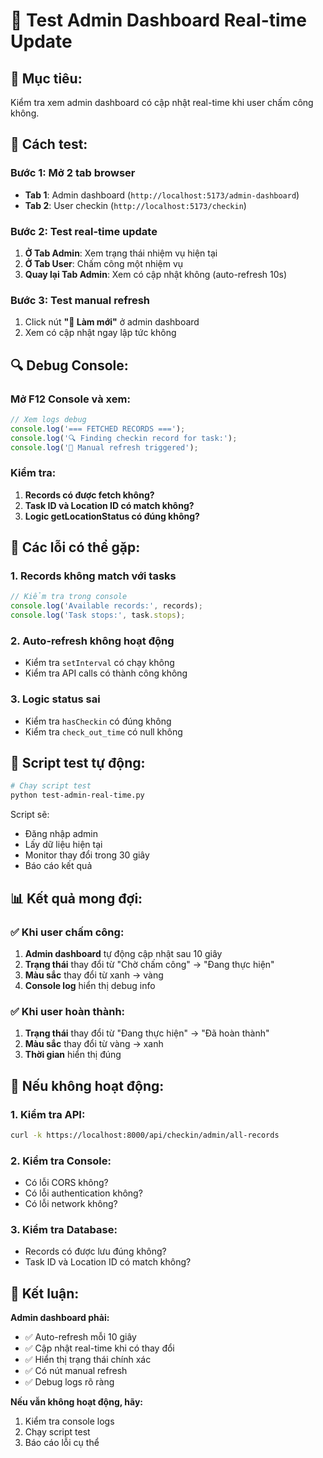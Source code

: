 # 🔄 Test Admin Dashboard Real-time Update

## 🎯 **Mục tiêu:**
Kiểm tra xem admin dashboard có cập nhật real-time khi user chấm công không.

## 🚀 **Cách test:**

### **Bước 1: Mở 2 tab browser**
- **Tab 1**: Admin dashboard (`http://localhost:5173/admin-dashboard`)
- **Tab 2**: User checkin (`http://localhost:5173/checkin`)

### **Bước 2: Test real-time update**
1. **Ở Tab Admin**: Xem trạng thái nhiệm vụ hiện tại
2. **Ở Tab User**: Chấm công một nhiệm vụ
3. **Quay lại Tab Admin**: Xem có cập nhật không (auto-refresh 10s)

### **Bước 3: Test manual refresh**
1. Click nút **"🔄 Làm mới"** ở admin dashboard
2. Xem có cập nhật ngay lập tức không

## 🔍 **Debug Console:**

### **Mở F12 Console và xem:**
```javascript
// Xem logs debug
console.log('=== FETCHED RECORDS ===');
console.log('🔍 Finding checkin record for task:');
console.log('🔄 Manual refresh triggered');
```

### **Kiểm tra:**
1. **Records có được fetch không?**
2. **Task ID và Location ID có match không?**
3. **Logic getLocationStatus có đúng không?**

## 🐛 **Các lỗi có thể gặp:**

### **1. Records không match với tasks**
```javascript
// Kiểm tra trong console
console.log('Available records:', records);
console.log('Task stops:', task.stops);
```

### **2. Auto-refresh không hoạt động**
- Kiểm tra `setInterval` có chạy không
- Kiểm tra API calls có thành công không

### **3. Logic status sai**
- Kiểm tra `hasCheckin` có đúng không
- Kiểm tra `check_out_time` có null không

## 🔧 **Script test tự động:**

```bash
# Chạy script test
python test-admin-real-time.py
```

Script sẽ:
- Đăng nhập admin
- Lấy dữ liệu hiện tại
- Monitor thay đổi trong 30 giây
- Báo cáo kết quả

## 📊 **Kết quả mong đợi:**

### **✅ Khi user chấm công:**
1. **Admin dashboard** tự động cập nhật sau 10 giây
2. **Trạng thái** thay đổi từ "Chờ chấm công" → "Đang thực hiện"
3. **Màu sắc** thay đổi từ xanh → vàng
4. **Console log** hiển thị debug info

### **✅ Khi user hoàn thành:**
1. **Trạng thái** thay đổi từ "Đang thực hiện" → "Đã hoàn thành"
2. **Màu sắc** thay đổi từ vàng → xanh
3. **Thời gian** hiển thị đúng

## 🚨 **Nếu không hoạt động:**

### **1. Kiểm tra API:**
```bash
curl -k https://localhost:8000/api/checkin/admin/all-records
```

### **2. Kiểm tra Console:**
- Có lỗi CORS không?
- Có lỗi authentication không?
- Có lỗi network không?

### **3. Kiểm tra Database:**
- Records có được lưu đúng không?
- Task ID và Location ID có match không?

## 🎉 **Kết luận:**

**Admin dashboard phải:**
- ✅ Auto-refresh mỗi 10 giây
- ✅ Cập nhật real-time khi có thay đổi
- ✅ Hiển thị trạng thái chính xác
- ✅ Có nút manual refresh
- ✅ Debug logs rõ ràng

**Nếu vẫn không hoạt động, hãy:**
1. Kiểm tra console logs
2. Chạy script test
3. Báo cáo lỗi cụ thể
